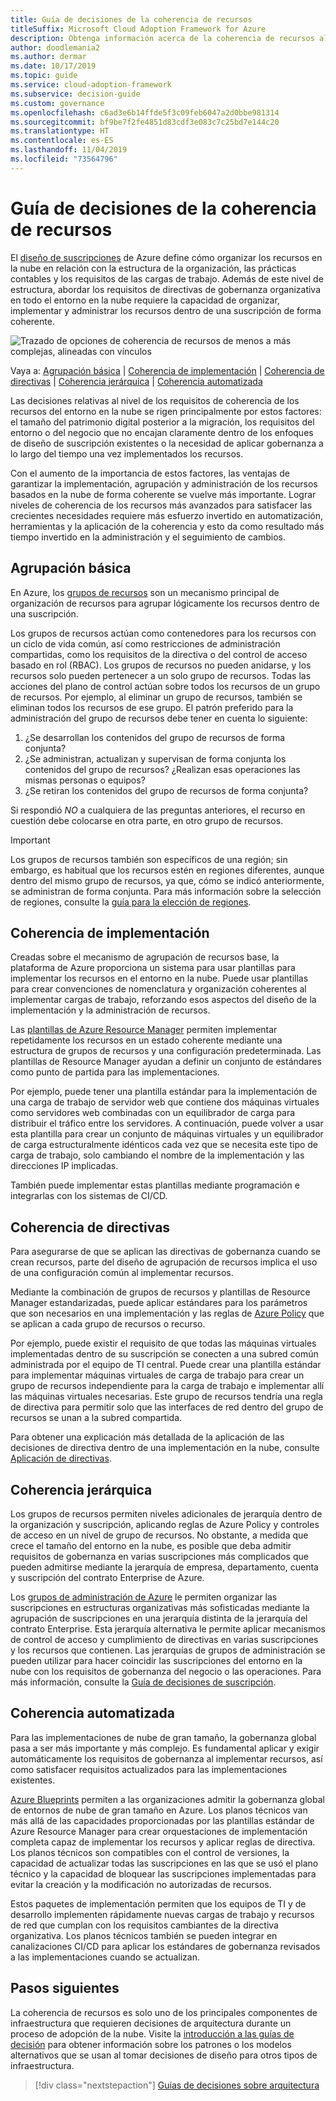```yaml
---
title: Guía de decisiones de la coherencia de recursos
titleSuffix: Microsoft Cloud Adoption Framework for Azure
description: Obtenga información acerca de la coherencia de recursos al planear una migración de Azure.
author: doodlemania2
ms.author: dermar
ms.date: 10/17/2019
ms.topic: guide
ms.service: cloud-adoption-framework
ms.subservice: decision-guide
ms.custom: governance
ms.openlocfilehash: c6ad3e6b14ffde5f3c09feb6047a2d0bbe981314
ms.sourcegitcommit: bf9be7f2fe4851d83cdf3e083c7c25bd7e144c20
ms.translationtype: HT
ms.contentlocale: es-ES
ms.lasthandoff: 11/04/2019
ms.locfileid: "73564796"
---
```

# <a name="resource-consistency-decision-guide"></a>Guía de decisiones de la coherencia de recursos

El [diseño de suscripciones](../subscriptions/index.md) de Azure define cómo organizar los recursos en la nube en relación con la estructura de la organización, las prácticas contables y los requisitos de las cargas de trabajo. Además de este nivel de estructura, abordar los requisitos de directivas de gobernanza organizativa en todo el entorno en la nube requiere la capacidad de organizar, implementar y administrar los recursos dentro de una suscripción de forma coherente.

![Trazado de opciones de coherencia de recursos de menos a más complejas, alineadas con vínculos](../../_images/decision-guides/decision-guide-resource-consistency.png)

Vaya a: [Agrupación básica](#basic-grouping) | [Coherencia de implementación](#deployment-consistency) | [Coherencia de directivas](#policy-consistency) | [Coherencia jerárquica](#hierarchical-consistency)  |  [Coherencia automatizada](#automated-consistency)

Las decisiones relativas al nivel de los requisitos de coherencia de los recursos del entorno en la nube se rigen principalmente por estos factores: el tamaño del patrimonio digital posterior a la migración, los requisitos del entorno o del negocio que no encajan claramente dentro de los enfoques de diseño de suscripción existentes o la necesidad de aplicar gobernanza a lo largo del tiempo una vez implementados los recursos.

Con el aumento de la importancia de estos factores, las ventajas de garantizar la implementación, agrupación y administración de los recursos basados en la nube de forma coherente se vuelve más importante. Lograr niveles de coherencia de los recursos más avanzados para satisfacer las crecientes necesidades requiere más esfuerzo invertido en automatización, herramientas y la aplicación de la coherencia y esto da como resultado más tiempo invertido en la administración y el seguimiento de cambios.

## <a name="basic-grouping"></a>Agrupación básica

En Azure, los [grupos de recursos](https://docs.microsoft.com/azure/azure-resource-manager/resource-group-overview#resource-groups) son un mecanismo principal de organización de recursos para agrupar lógicamente los recursos dentro de una suscripción.

Los grupos de recursos actúan como contenedores para los recursos con un ciclo de vida común, así como restricciones de administración compartidas, como los requisitos de la directiva o del control de acceso basado en rol (RBAC). Los grupos de recursos no pueden anidarse, y los recursos solo pueden pertenecer a un solo grupo de recursos. Todas las acciones del plano de control actúan sobre todos los recursos de un grupo de recursos. Por ejemplo, al eliminar un grupo de recursos, también se eliminan todos los recursos de ese grupo. El patrón preferido para la administración del grupo de recursos debe tener en cuenta lo siguiente:

1. ¿Se desarrollan los contenidos del grupo de recursos de forma conjunta?
1. ¿Se administran, actualizan y supervisan de forma conjunta los contenidos del grupo de recursos? ¿Realizan esas operaciones las mismas personas o equipos?
1. ¿Se retiran los contenidos del grupo de recursos de forma conjunta?

Si respondió _NO_ a cualquiera de las preguntas anteriores, el recurso en cuestión debe colocarse en otra parte, en otro grupo de recursos.

> [!IMPORTANT]
> Los grupos de recursos también son específicos de una región; sin embargo, es habitual que los recursos estén en regiones diferentes, aunque dentro del mismo grupo de recursos, ya que, cómo se indicó anteriormente, se administran de forma conjunta. Para más información sobre la selección de regiones, consulte la [guía para la elección de regiones](../regions/index.md).

## <a name="deployment-consistency"></a>Coherencia de implementación

Creadas sobre el mecanismo de agrupación de recursos base, la plataforma de Azure proporciona un sistema para usar plantillas para implementar los recursos en el entorno en la nube. Puede usar plantillas para crear convenciones de nomenclatura y organización coherentes al implementar cargas de trabajo, reforzando esos aspectos del diseño de la implementación y la administración de recursos.

Las [plantillas de Azure Resource Manager](https://docs.microsoft.com/azure/azure-resource-manager/template-deployment-overview) permiten implementar repetidamente los recursos en un estado coherente mediante una estructura de grupos de recursos y una configuración predeterminada. Las plantillas de Resource Manager ayudan a definir un conjunto de estándares como punto de partida para las implementaciones.

Por ejemplo, puede tener una plantilla estándar para la implementación de una carga de trabajo de servidor web que contiene dos máquinas virtuales como servidores web combinadas con un equilibrador de carga para distribuir el tráfico entre los servidores. A continuación, puede volver a usar esta plantilla para crear un conjunto de máquinas virtuales y un equilibrador de carga estructuralmente idénticos cada vez que se necesita este tipo de carga de trabajo, solo cambiando el nombre de la implementación y las direcciones IP implicadas.

También puede implementar estas plantillas mediante programación e integrarlas con los sistemas de CI/CD.

## <a name="policy-consistency"></a>Coherencia de directivas

Para asegurarse de que se aplican las directivas de gobernanza cuando se crean recursos, parte del diseño de agrupación de recursos implica el uso de una configuración común al implementar recursos.

Mediante la combinación de grupos de recursos y plantillas de Resource Manager estandarizadas, puede aplicar estándares para los parámetros que son necesarios en una implementación y las reglas de [Azure Policy](https://docs.microsoft.com/azure/governance/policy/overview) que se aplican a cada grupo de recursos o recurso.

Por ejemplo, puede existir el requisito de que todas las máquinas virtuales implementadas dentro de su suscripción se conecten a una subred común administrada por el equipo de TI central. Puede crear una plantilla estándar para implementar máquinas virtuales de carga de trabajo para crear un grupo de recursos independiente para la carga de trabajo e implementar allí las máquinas virtuales necesarias. Este grupo de recursos tendría una regla de directiva para permitir solo que las interfaces de red dentro del grupo de recursos se unan a la subred compartida.

Para obtener una explicación más detallada de la aplicación de las decisiones de directiva dentro de una implementación en la nube, consulte [Aplicación de directivas](../policy-enforcement/index.md).

## <a name="hierarchical-consistency"></a>Coherencia jerárquica

Los grupos de recursos permiten niveles adicionales de jerarquía dentro de la organización y suscripción, aplicando reglas de Azure Policy y controles de acceso en un nivel de grupo de recursos. No obstante, a medida que crece el tamaño del entorno en la nube, es posible que deba admitir requisitos de gobernanza en varias suscripciones más complicados que pueden admitirse mediante la jerarquía de empresa, departamento, cuenta y suscripción del contrato Enterprise de Azure.

Los [grupos de administración de Azure](https://docs.microsoft.com/azure/governance/management-groups) le permiten organizar las suscripciones en estructuras organizativas más sofisticadas mediante la agrupación de suscripciones en una jerarquía distinta de la jerarquía del contrato Enterprise. Esta jerarquía alternativa le permite aplicar mecanismos de control de acceso y cumplimiento de directivas en varias suscripciones y los recursos que contienen. Las jerarquías de grupos de administración se pueden utilizar para hacer coincidir las suscripciones del entorno en la nube con los requisitos de gobernanza del negocio o las operaciones. Para más información, consulte la [Guía de decisiones de suscripción](../subscriptions/index.md).

## <a name="automated-consistency"></a>Coherencia automatizada

Para las implementaciones de nube de gran tamaño, la gobernanza global pasa a ser más importante y más complejo. Es fundamental aplicar y exigir automáticamente los requisitos de gobernanza al implementar recursos, así como satisfacer requisitos actualizados para las implementaciones existentes.

[Azure Blueprints](https://docs.microsoft.com/azure/governance/blueprints/overview) permiten a las organizaciones admitir la gobernanza global de entornos de nube de gran tamaño en Azure. Los planos técnicos van más allá de las capacidades proporcionadas por las plantillas estándar de Azure Resource Manager para crear orquestaciones de implementación completa capaz de implementar los recursos y aplicar reglas de directiva. Los planos técnicos son compatibles con el control de versiones, la capacidad de actualizar todas las suscripciones en las que se usó el plano técnico y la capacidad de bloquear las suscripciones implementadas para evitar la creación y la modificación no autorizadas de recursos.

Estos paquetes de implementación permiten que los equipos de TI y de desarrollo implementen rápidamente nuevas cargas de trabajo y recursos de red que cumplan con los requisitos cambiantes de la directiva organizativa. Los planos técnicos también se pueden integrar en canalizaciones CI/CD para aplicar los estándares de gobernanza revisados a las implementaciones cuando se actualizan.

## <a name="next-steps"></a>Pasos siguientes

La coherencia de recursos es solo uno de los principales componentes de infraestructura que requieren decisiones de arquitectura durante un proceso de adopción de la nube. Visite la [introducción a las guías de decisión](../index.md) para obtener información sobre los patrones o los modelos alternativos que se usan al tomar decisiones de diseño para otros tipos de infraestructura.

> [!div class="nextstepaction"]
> [Guías de decisiones sobre arquitectura](../index.md)
